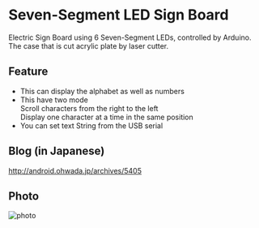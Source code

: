 Seven-Segment LED Sign Board
===============

Electric Sign Board using 6 Seven-Segment LEDs, controlled by Arduino.<br>
The case that is cut acrylic plate by laser cutter.<br>

## Feature
- This can display the alphabet as well as numbers<br>
- This have two mode<br>
Scroll characters from the right to the left<br>
Display one character at a time in the same position<br>
- You can set text String from the USB serial<br>

## Blog (in Japanese)
http://android.ohwada.jp/archives/5405

## Photo
![photo](https://raw.githubusercontent.com/ohwada/7seg_sign_board/master/photo/front.png)
